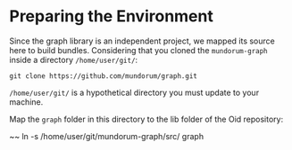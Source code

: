 # Preparing the Environment

Since the graph library is an independent project, we mapped its source here to build bundles. Considering that you cloned the `mundorum-graph` inside a directory `/home/user/git/`:

~~~
git clone https://github.com/mundorum/graph.git
~~~

`/home/user/git/` is a hypothetical directory you must update to your machine.

Map the `graph` folder in this directory to the lib folder of the Oid repository:

~~ 
ln -s /home/user/git/mundorum-graph/src/ graph
~~~
